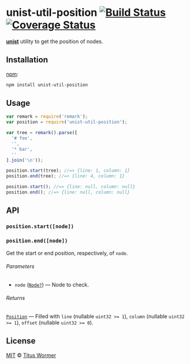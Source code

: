 # unist-util-position [![Build Status][build-badge]][build-status] [![Coverage Status][coverage-badge]][coverage-status]

[**unist**][unist] utility to get the position of nodes.

## Installation

[npm][]:

```bash
npm install unist-util-position
```

## Usage

```js
var remark = require('remark');
var position = require('unist-util-position');

var tree = remark().parse([
  '# foo',
  '',
  '* bar',
  ''
].join('\n'));

position.start(tree); //=> {line: 1, column: 1}
position.end(tree); //=> {line: 4, column: 1}

position.start(); //=> {line: null, column: null}
position.end(); //=> {line: null, column: null}
```

## API

### `position.start([node])`

### `position.end([node])`

Get the start or end position, respectively, of `node`.

###### Parameters

*   `node` ([`Node?`][node]) — Node to check.

###### Returns

[`Position`][position] — Filled with `line` (nullable `uint32 >= 1`),
`column` (nullable `uint32 >= 1`), `offset` (nullable `uint32 >= 0`).

## License

[MIT][license] © [Titus Wormer][author]

<!-- Definitions -->

[build-badge]: https://img.shields.io/travis/syntax-tree/unist-util-position.svg

[build-status]: https://travis-ci.org/syntax-tree/unist-util-position

[coverage-badge]: https://img.shields.io/codecov/c/github/syntax-tree/unist-util-position.svg

[coverage-status]: https://codecov.io/github/syntax-tree/unist-util-position

[license]: LICENSE

[author]: http://wooorm.com

[npm]: https://docs.npmjs.com/cli/install

[unist]: https://github.com/syntax-tree/unist

[node]: https://github.com/syntax-tree/unist#node

[position]: https://github.com/syntax-tree/unist#position
